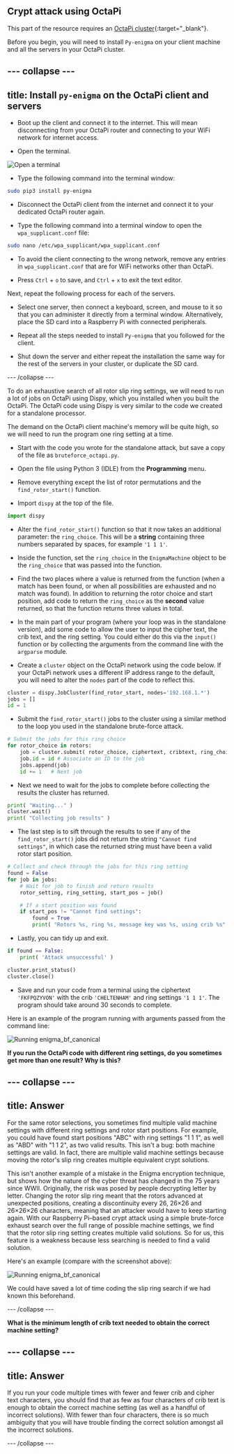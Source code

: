 ## Crypt attack using OctaPi

This part of the resource requires an [OctaPi cluster](https://projects.raspberrypi.org/en/projects/build-an-octapi){:target="_blank"}.

Before you begin, you will need to install `Py-enigma` on your client machine and all the servers in your OctaPi cluster.

--- collapse ---
---
title: Install `py-enigma` on the OctaPi client and servers
---

+ Boot up the client and connect it to the internet. This will mean disconnecting from your OctaPi router and connecting to your WiFi network for internet access.

+ Open the terminal.

![Open a terminal](images/terminal.png)

+ Type the following command into the terminal window:

```bash
sudo pip3 install py-enigma
```

+ Disconnect the OctaPi client from the internet and connect it to your dedicated OctaPi router again.

+ Type the following command into a terminal window to open the `wpa_supplicant.conf` file:

```bash
sudo nano /etc/wpa_supplicant/wpa_supplicant.conf
```

+ To avoid the client connecting to the wrong network, remove any entries in `wpa_supplicant.conf` that are for WiFi networks other than OctaPi.

+ Press `Ctrl` + `o` to save, and `Ctrl` + `x` to exit the text editor.

Next, repeat the following process for each of the servers.

+ Select one server, then connect a keyboard, screen, and mouse to it so that you can administer it directly from a terminal window. Alternatively, place the SD card into a Raspberry Pi with connected peripherals.

+ Repeat all the steps needed to install `Py-enigma` that you followed for the client.

+ Shut down the server and either repeat the installation the same way for the rest of the servers in your cluster, or duplicate the SD card.

--- /collapse ---

To do an exhaustive search of all rotor slip ring settings, we will need to run a lot of jobs on OctaPi using Dispy, which you installed when you built the OctaPi. The OctaPi code using Dispy is very similar to the code we created for a standalone processor.

The demand on the OctaPi client machine's memory will be quite high, so we will need to run the program one ring setting at a time.

+ Start with the code you wrote for the standalone attack, but save a copy of the file as `bruteforce_octapi.py`.

+ Open the file using Python 3 (IDLE) from the **Programming** menu.

+ Remove everything except the list of rotor permutations and the `find_rotor_start()` function.

+ Import `dispy` at the top of the file.

```python
import dispy
```

+ Alter the `find_rotor_start()` function so that it now takes an additional parameter: the `ring_choice`. This will be a **string** containing three numbers separated by spaces, for example `'1 1 1'`.

+ Inside the function, set the `ring_choice` in the `EnigmaMachine` object to be the `ring_choice` that was passed into the function.

+ Find the two places where a value is returned from the function (when a match has been found, or when all possibilities are exhausted and no match was found). In addition to returning the rotor choice and start position, add code to return the `ring_choice` as the **second** value returned, so that the function returns three values in total.

+ In the main part of your program (where your loop was in the standalone version), add some code to allow the user to input the cipher text, the crib text, and the ring setting. You could either do this via the `input()` function or by collecting the arguments from the command line with the `argparse` module.

+ Create a `cluster` object on the OctaPi network using the code below. If your OctaPi network uses a different IP address range to the default, you will need to alter the `nodes` part of the code to reflect this.

```python
cluster = dispy.JobCluster(find_rotor_start, nodes='192.168.1.*')
jobs = []
id = 1    
```

+ Submit the `find_rotor_start()` jobs to the cluster using a similar method to the loop you used in the standalone brute-force attack.

```python
# Submit the jobs for this ring choice
for rotor_choice in rotors:
    job = cluster.submit( rotor_choice, ciphertext, cribtext, ring_choice )
    job.id = id # Associate an ID to the job
    jobs.append(job)
    id += 1   # Next job
```

+ Next we need to wait for the jobs to complete before collecting the results the cluster has returned.

```python
print( "Waiting..." )
cluster.wait()
print( "Collecting job results" )
```

+ The last step is to sift through the results to see if any of the `find_rotor_start()` jobs did not return the string `"Cannot find settings"`, in which case the returned string must have been a valid rotor start position.

```python
# Collect and check through the jobs for this ring setting
found = False
for job in jobs:
    # Wait for job to finish and return results
    rotor_setting, ring_setting, start_pos = job()

    # If a start position was found
    if start_pos != "Cannot find settings":
        found = True
        print( "Rotors %s, ring %s, message key was %s, using crib %s" % (rotor_setting, ring_setting, start_pos, cribtext) )
```

+ Lastly, you can tidy up and exit.

```python
if found == False:
    print( 'Attack unsuccessful' )

cluster.print_status()
cluster.close()
```

+ Save and run your code from a terminal using the ciphertext `'FKFPQZYVON'` with the crib `'CHELTENHAM'` and ring settings `'1 1 1'`. The program should take around 30 seconds to complete.

Here is an example of the program running with arguments passed from the command line:

![Running enigma_bf_canonical](images/enigma-canonical-qjf.png)

**If you run the OctaPi code with different ring settings, do you sometimes get more than one result? Why is this?**

--- collapse ---
---
title: Answer
---

For the same rotor selections, you sometimes find multiple valid machine settings with different ring settings and rotor start positions. For example, you could have found start positions "ABC" with ring settings "1 1 1", as well as "ABD" with "1 1 2", as two valid results. This isn't a bug: both machine settings are valid. In fact, there are multiple valid machine settings because moving the rotor's slip ring creates multiple equivalent crypt solutions.

This isn't another example of a mistake in the Enigma encryption technique, but shows how the nature of the cyber threat has changed in the 75 years since WWII. Originally, the risk was posed by people decrypting letter by letter. Changing the rotor slip ring meant that the rotors advanced at unexpected positions, creating a discontinuity every 26, 26×26 and 26×26×26 characters, meaning that an attacker would have to keep starting again. With our Raspberry Pi–based crypt attack using a simple brute-force exhaust search over the full range of possible machine settings, we find that the rotor slip ring setting creates multiple valid solutions. So for us, this feature is a weakness because less searching is needed to find a valid solution.

Here's an example (compare with the screenshot above):

  ![Running enigma_bf_canonical](images/enigma-canonical-qjg.png)

We could have saved a lot of time coding the slip ring search if we had known this beforehand.

--- /collapse ---

**What is the minimum length of crib text needed to obtain the correct machine setting?**

--- collapse ---
---
title: Answer
---
If you run your code multiple times with fewer and fewer crib and cipher text characters, you should find that as few as four characters of crib text is enough to obtain the correct machine setting (as well as a handful of incorrect solutions). With fewer than four characters, there is so much ambiguity that you will have trouble finding the correct solution amongst all the incorrect solutions.

--- /collapse ---
